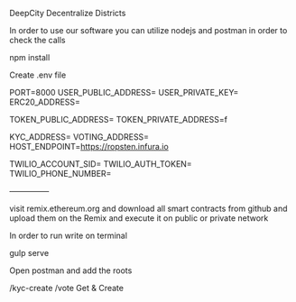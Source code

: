 DeepCity Decentralize Districts

In order to use our software you can utilize nodejs and postman in order to check the calls

npm install



Create .env file


PORT=8000
USER_PUBLIC_ADDRESS=
USER_PRIVATE_KEY=
ERC20_ADDRESS=

TOKEN_PUBLIC_ADDRESS=
TOKEN_PRIVATE_ADDRESS=f

KYC_ADDRESS=
VOTING_ADDRESS=
HOST_ENDPOINT=https://ropsten.infura.io

TWILIO_ACCOUNT_SID=
TWILIO_AUTH_TOKEN=
TWILIO_PHONE_NUMBER=

—————

visit remix.ethereum.org and download all smart contracts from github and upload them on the Remix and execute it on public or private network

In order to run write on terminal 

gulp serve

Open postman and add the roots

/kyc-create
/vote
Get & Create


